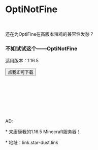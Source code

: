 <!--<meta http-equiv="refresh" content="0;url=./1.16.5-OptiNotFine.zip">-->
<h1>OptiNotFine</h1>
<br>
<p>
  还在为OptiFine在高版本辣鸡的兼容性发愁？
  <h3>不如试试这个——OptiNotFine</h3>
  适用版本：1.16.5
</p>
<a href=./1.16.5-OptiNotFine.zip><input type="button" value="点我即可下载"></a>
<br><br><br><br><br><br><br><br>
<p>AD:</p>
<p>   * 来康康我的1.16.5 Minecraft服务器！</p>
<p>   * 地址：link.star-dust.link</p>
